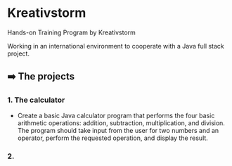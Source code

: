 # Kreativstorm
Hands-on Training Program by Kreativstorm

Working in an international environment to cooperate with a Java full stack project. 

## ➡️ The projects

### 1. The calculator

- Create a basic Java calculator program that performs the four basic arithmetic operations: addition,
subtraction, multiplication, and division. The program should take input from the user for two numbers
and an operator, perform the requested operation, and display the result.

### 2. 

